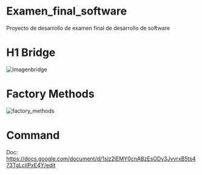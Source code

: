 
# Examen_final_software
Proyecto de desarrollo de examen final de desarrollo de software
# H1 Bridge
![imagenbridge](https://user-images.githubusercontent.com/79879867/182282499-a631ead6-2be3-4da4-a320-da1f768810eb.png)

# Factory Methods


![factory_methods](https://user-images.githubusercontent.com/79879867/182282548-939eaabd-97b0-4c08-8cec-9ea018fc8ab1.png)
# Command

Doc:
https://docs.google.com/document/d/1sjz2IEMY0cnABzEsODv3JvvrxB5ts473TgLcjIPxE4Y/edit
